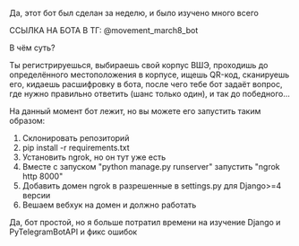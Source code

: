 Да, этот бот был сделан за неделю, и было изучено много всего

ССЫЛКА НА БОТА В ТГ: @movement_march8_bot

В чём суть?

Ты регистрируешься, выбираешь свой корпус ВШЭ, проходишь до определённого местоположения в корпусе, ищешь QR-код, сканируешь его, кидаешь расшифровку в бота, после чего тебе бот задаёт вопрос, где нужно правильно ответить (шанс только один), и так до победного...

На данный момент бот лежит, но вы можете его запустить таким образом:
1. Склонировать репозиторий
2. pip install -r requirements.txt
3. Установить ngrok, но он тут уже есть
4. Вместе с запуском "python manage.py runserver" запустить "ngrok http 8000"
5. Добавить домен ngrok в разрешенные в settings.py для Django>=4 версии
6. Вешаем вебхук на домен и должно работать

Да, бот простой, но я больше потратил времени на изучение Django и PyTelegramBotAPI и фикс ошибок